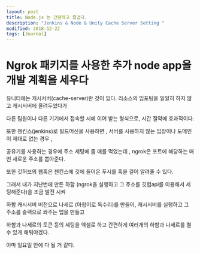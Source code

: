 ```yaml
---
layout: post
title: Node.js 는 간편하고 즐겁다. 
description: "Jenkins & Node & Unity Cache Server Setting "
modified: 2018-12-22
tags: [Journal]
---
```


# Ngrok 패키지를 사용한 추가 node app을 개발 계획을 세우다

유니티에는 캐시서버(cache-server)란 것이 있다. 리소스의 임포팅을 일일히 하지 않고 캐시서버에 올려두었다가 

다른 팀원이나 다른 기기에서 접속할 시에 이어 받는 형식으로, 시간 절약에 효과적이다. 

또한 젠킨스(jenkins)로 빌드머신을 사용하면 , 서버를 사용하지 않는 입장이나 도메인이 제대로 없는 경우 , 

공유기를 사용하는 경우에 주소 세팅에 좀 애를 먹었는데 , ngrok은 포트에 해당하는 매번 새로운 주소를 뽑아준다.

또한 깃허브의 웹훅은 젠킨스에 깃에 들어온 푸시를 훅을 걸어 알려줄 수 있다.

그래서 내가 지난번에 만든 하함 (ngrok을 실행하고 그 주소를 깃헙api를 이용해서 세팅해준다)을 조금 발전 시켜 

하함 캐시서버 버전으로 나세르 (아랍어로 독수리)를 만들어, 캐시서버를 실행하고 그 주소를 슬랙으로 쏴주는 앱을 만들고

하함과 나세르의 토큰 등의 세팅을 엑셀로 하고 간편하게 여러개의 하함과 나세르를 켤 수 있게 해둬야겠다. 

아마 일요일 안에 다 될 거 같다.  


